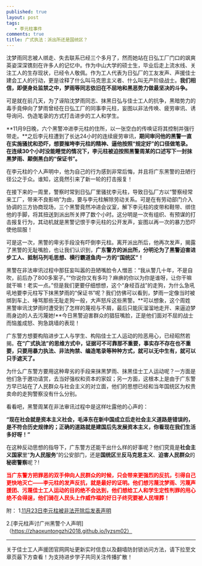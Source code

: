 ```yaml
---
published: true
layout: post
tags: 
   - 李元柱事件
comments: true
title: 广式执法：派出所还是国统区？
---
```


沈梦雨同志被人绑走、失去联系已经三个多月了，然而她站在日弘工厂门口的飒爽英姿深深镌刻在许多人的记忆中。作为中山大学的硕士生，毕业后走上流水线、关注工人的生存现状，已经令人敬佩。作为工人代表为日弘厂的工友发声、声援佳士建会工人的行动，更是诠释了什么叫马克思主义者、什么叫无产阶级战士。**我们相信，即便身处监禁之中，梦雨等同志依旧在不屈地和黑恶势力做最坚决的斗争。**

可是就在前几天，为了诬陷沈梦雨同志、抹黑日弘与佳士工人的抗争，黑暗势力的毒手竟伸向了梦雨曾经在日弘工厂的同事李元柱，妄图以非法传唤、疲劳审讯、诱导询问、伪造笔录的方式打击进步的工人和学生。

**11月9日晚，六个黑警冲进李元柱的住所，以一张空白的传唤证将其控制并强行带走。**之后李元柱遭到了长达24小时的连续疲劳审讯，**期间审问他的黑警一直在实施骚扰和恐吓，想要摧垮李元柱的精神、逼他按照“规定好”的口径做笔录。在连续30个小时没能睡觉的情况下，李元柱被迫按照黑警周某的口述写下一封抹黑梦雨、颠倒黑白的“保证书”。**

在李元柱的个人声明中，他为自己的行为感到非常后悔，并且将广东黑警的丑陋行径公之于众。谁知，这竟然引来了新一轮的打击报复！

在接下来的一周里，警察时常到日弘厂里骚扰李元柱，导致日弘厂方以“警察经常来工厂，带来不良影响”为由，要与李元柱解除劳动关系。可是在有劳动部门介入协调的三方协商现场，三个黑警竟然冲进会议室，解下李元柱的皮带和鞋带、绑住他的手脚，将其扭送到派出所关押了数个小时。这分明是一次有组织、有预谋的打击报复行为，其动机就是黑警记恨于李元柱的公开发声，妄图以再一次的暴力恐吓使他屈服！

可是这一次，黑警的卑劣手段没有吓倒李元柱。离开派出所后，他再次发声，揭露了黑警的无耻嘴脸，也让我们认识到，**广东警方的派出所，分明沦为了黑警迫害进步工人、抵制马列毛思想、横行霸道鱼肉一方的“国统区”！**

黑警在非法审讯过程中那狂妄叫嚣的丑陋嘴脸令人憎恶：“我从警几十年，不是自吹，前后办了800多案子。”“你说你又有多叼？麻痹的你以为你是谁呀，让你干嘛就干嘛！老实一点。”但是我们更要仔细想想，这个“身经百战”的走狗，为什么急吼吼地要李元柱写下抹黑梦雨的“保证书”呢？我们仿佛可以看到，梦雨一定像当时被绑到车上、唾骂那些无耻走狗一般，大声怒斥这些黑警。**可以想象，这个周姓黑警审讯沈梦雨时遭受到了怎样的蔑视与不屑，最后只能灰溜溜地走开、来逼迫梦雨身边的人去污蔑她!**今日黑警迫害群众的猖狂嘴脸，正是他们面对不屈的战士而恼羞成怒、狗急跳墙的表现！

广东警方想要构陷进步工人与学生、构陷佳士工人运动的险恶用心，已经昭然若揭。**在“广式执法”的思维方式中，证据可不可靠那不重要，事实存不存在也不重要，只要用暴力执法、非法拘禁、编造笔录等种种方式，就可以无中生有，就可以只手遮天了。**

为什么广东警方要用这种卑劣的手段来抹黑梦雨、抹黑佳士工人运动呢？一方面是他们急于邀功请赏，去当好强权和资本的家奴；另一方面，这根本上是由于广东警方早已站在了人民群众与社会主义的对立面，他们的思想已经和当年国统区为权贵卖命的走狗警察没有什么分别。

看看吧，黑警周某在非法审讯过程中是这样吐露他的心声的：

**“现在社会就是资本主义社会，毛泽东在新中国成立后走社会主义道路是错误的，是不符合历史规律的；正确的道路就是建国后先发展资本主义，你看现在我们生活多好呀！”**

在这种反动思想的指导下，广东警方还能干出什么样的好事呢？他们究竟是**社会主义国家**里“**为人民服务**”的公安部门，还是**国统区**里**反马克思主义**、**迫害人民群众**的**秘密警察**呢？!

<span style="color: #ff0000;"><strong>当广东警方把罪恶的双手伸向人民群众的时候，只会带来更强烈的反抗，引得自己更快地灭亡——李元柱的发声反抗，就是最好的证明。他们想污蔑沈梦雨、污蔑声援团、污蔑佳士工人运动的目的绝不会达到，他们想给工人和学生定性判罪的用心绝不会得逞，他们骑在人民头上作威作福的好日子终究要被人民埋葬！</strong></span>

附：
1.[11月23日李元柱被非法开除后发表声明](https://streamable.com/kydy8)

2.[李元柱声讨广州黑警个人声明]（https://zhaoxuntongzhi2018.github.io/lyzsm02）


---
关于佳士工人声援团官网网址更新实时信息以及翻墙防封锁访问方法，请下拉至文章页最下方查看！为支持进步学子共同关注传播扩散！
